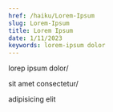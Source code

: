 ```yaml
---
href: /haiku/Lorem-Ipsum
slug: Lorem-Ipsum
title: Lorem Ipsum
date: 1/11/2023
keywords: lorem-ipsum dolor
---
```


lorep ipsum dolor/

sit amet consectetur/

adipisicing elit
